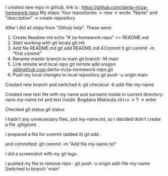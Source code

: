 I created new repo in  github, link is : https://github.com/danta-m/za-homework-repo
My steps: Your repositories -> new -> wrote "Name" and "description" -> create repository

After I did all steps from "Github help". These were: 
1. Create Readme.md
echo "# za-homework-repo" >> README.md
2. Start working with git localy
git init
3. Add file README.md
git add README.md
4.Commit it
git commit -m "first commit"
5. Rename master branch to main
git branch -M main
6. Link remote and local repo
git remote add orogon git@github.com:danta-m/za-homework-repo.git
7. Push my local changes to local repository 
git push -u origin main

Created new branch and switched it:
git checkout -b add-file-my-name

Created new text file with my name and surname inside in current directory:
nano my-name.txt
and text inside: Bogdana Maksiuta
ctrl+x -> Y -> enter

Checked git status
git status

I hadn't any unnecessary files, just my-name.txt, so I decided didn't create a file .gitignore . 

I prepared a file for commit (added it)
git add .

and committed:
git commit -m "Add file my-name.txt"

I did a screenshot with my git logs.

I pushed my file to remove repo :
git push -u origin add-file-my-name
Switched to branch 'main'
